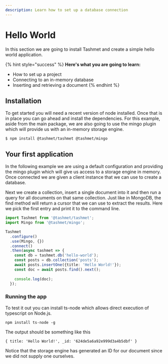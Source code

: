 ```yaml
---
description: Learn how to set up a database connection
---
```


# Hello World

In this section we are going to install Tashmet and create a simple hello world application.

{% hint style="success" %}
**Here's what you are going to learn:**

* How to set up a project
* Connecting to an in-memory database
* Inserting and retrieving a document
{% endhint %}

## Installation

To get started you will need a recent version of node installed. Once that is in place you can go ahead and install the dependencies. For this example, aside from the main package, we are also going to use the mingo plugin which will provide us with an in-memory storage engine.

```
$ npm install @tashmet/tashmet @tashmet/mingo
```



## Your first application

In the following example we are using a default configuration and providing the mingo plugin which will give us access to a storage engine in memory. Once connected we are given a client instance that we can use to create a database.&#x20;

Next we create a collection, insert a single document into it and then run a query for all documents on that same collection. Just like in MongoDB, the find method will return a cursor that we can use to extract the results. Here we pick the first entry and print it to the command line.

```typescript
import Tashmet from '@tashmet/tashmet';
import Mingo from '@tashmet/mingo';

Tashmet
  .configure()
  .use(Mingo, {})
  .connect()
  .then(async tashmet => {
    const db = tashmet.db('hello-world');
    const posts = db.collection('posts');
    await posts.insertOne({title: 'Hello World!'});
    const doc = await posts.find().next();
    
    console.log(doc);
  });

```

### Running the app

To test it out you can install ts-node which allows direct execution of typescript on Node.js.

```shell
npm install ts-node -g
```

The output should be something like this

```shell
{ title: 'Hello World!', _id: '624de5a6a92e999d3a4b5dbf' }
```

Notice that the storage engine has generated an ID for our document since we did not supply one ourselves.
